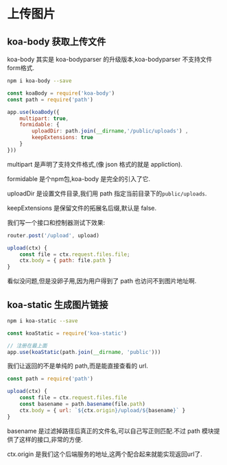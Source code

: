 # 上传图片

## koa-body 获取上传文件

koa-body 其实是 koa-bodyparser 的升级版本,koa-bodyparser 不支持文件form格式.

```sh
npm i koa-body --save
```
```js
const koaBody = require('koa-body')
const path = require('path')

app.use(koaBody({
    multipart: true,
    formidable: {
        uploadDir: path.join(__dirname,'/public/uploads') ,
        keepExtensions: true
    }
}))
```
multipart 是声明了支持文件格式,(像 json 格式的就是 appliction).

formidable 是个npm包,koa-body 是完全的引入了它.

uploadDir 是设置文件目录,我们用 path 指定当前目录下的`public/uploads`.

keepExtensions 是保留文件的拓展名后缀,默认是 false.

我们写一个接口和控制器测试下效果:
```js
router.post('/upload', upload)
```
```js
upload(ctx) {
    const file = ctx.request.files.file;
    ctx.body = { path: file.path }
}
```
看似没问题,但是没卵子用,因为用户得到了 path 也访问不到图片地址啊.

## koa-static 生成图片链接
```sh
npm i koa-static --save
```
```js
const koaStatic = require('koa-static')

// 注册在最上面
app.use(koaStatic(path.join(__dirname, 'public')))
```
我们让返回的不是单纯的 path,而是能直接查看的 url.

```js
const path = require('path')

upload(ctx) {
    const file = ctx.request.files.file
    const basename = path.basename(file.path)
    ctx.body = { url: `${ctx.origin}/upload/${basename}` }
}
```
basename 是过滤掉路径后真正的文件名,可以自己写正则匹配.不过 path 模块提供了这样的接口,非常的方便.

ctx.origin 是我们这个后端服务的地址,这两个配合起来就能实现返回url了.



